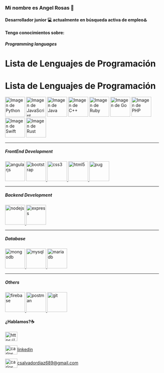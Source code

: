 ### Mi nombre es Angel Rosas 👋
#### Desarrollador junior 💻 actualmente en **búsqueda activa** de empleo♨️

#### Tengo conocimientos sobre:
##### Programming languages


# Lista de Lenguajes de Programación

# Lista de Lenguajes de Programación

<img src="ruta/imagen_python.png" alt="Imagen de Python" width="65" height="65"> <img src="ruta/imagen_javascript.png" alt="Imagen de JavaScript" width="65" height="65"> <img src="ruta/imagen_java.png" alt="Imagen de Java" width="65" height="65"> <img src="ruta/imagen_cplusplus.png" alt="Imagen de C++" width="65" height="65"> <img src="ruta/imagen_ruby.png" alt="Imagen de Ruby" width="65" height="65"> <img src="ruta/imagen_go.png" alt="Imagen de Go" width="65" height="65"> <img src="ruta/imagen_php.png" alt="Imagen de PHP" width="65" height="65"> <img src="ruta/imagen_swift.png" alt="Imagen de Swift" width="65" height="65"> <img src="ruta/imagen_rust.png" alt="Imagen de Rust" width="65" height="65">


____


##### FrontEnd Development


<p align="left>
<a href="https://angular.io" target="_blank"> <img src="https://devicons.github.io/devicon/devicon.git/icons/angularjs/angularjs-original.svg" alt="angularjs" width="65" height="65"/> </a> <a href="https://getbootstrap.com" target="_blank"> <img src="https://devicons.github.io/devicon/devicon.git/icons/bootstrap/bootstrap-plain.svg" alt="bootstrap" width="65" height="65"/> </a> <a href="https://www.w3schools.com/css/" target="_blank"> <img src="https://devicons.github.io/devicon/devicon.git/icons/css3/css3-original-wordmark.svg" alt="css3" width="65" height="65"/> </a> <a href="https://www.w3.org/html/" target="_blank"> <img src="https://devicons.github.io/devicon/devicon.git/icons/html5/html5-original-wordmark.svg" alt="html5" width="65" height="65"/> </a> <a href="https://pugjs.org" target="_blank"> <img src="https://cdn.worldvectorlogo.com/logos/pug.svg" alt="pug" width="65" height="65"/> </a>
</p>


____


##### Backend Development
<p align="left"> <a href="https://nodejs.org" target="_blank"> <img src="https://devicons.github.io/devicon/devicon.git/icons/nodejs/nodejs-original-wordmark.svg" alt="nodejs" width="65" height="65"/> </a> <a href="https://expressjs.com" target="_blank"> <img src="https://devicons.github.io/devicon/devicon.git/icons/express/express-original-wordmark.svg" alt="express" width="65" height="65"/> </a>
</p>


_____


##### Database
<p align="left"> 
<a href="https://www.mongodb.com/" target="_blank"> <img src="https://devicons.github.io/devicon/devicon.git/icons/mongodb/mongodb-original-wordmark.svg" alt="mongodb" width="65" height="65"/> </a>
<a href="https://www.mysql.com/" target="_blank"> <img src="https://devicons.github.io/devicon/devicon.git/icons/mysql/mysql-original-wordmark.svg" alt="mysql" width="65" height="65"/> </a> 
<a href="https://mariadb.org/" target="_blank"> <img src="https://www.vectorlogo.zone/logos/mariadb/mariadb-icon.svg" alt="mariadb" width="65" height="65"/> </a>
 </p>


_____


 ##### Others
 <p align="left"> 
 <a href="https://firebase.google.com/" target="_blank"> <img src="https://www.vectorlogo.zone/logos/firebase/firebase-icon.svg" alt="firebase" width="65" height="65"/> </a>
<a href="https://postman.com" target="_blank"> <img src="https://www.vectorlogo.zone/logos/getpostman/getpostman-icon.svg" alt="postman" width="65" height="65"/> </a>
<a href="https://git-scm.com/" target="_blank"> <img src="https://www.vectorlogo.zone/logos/git-scm/git-scm-icon.svg" alt="git" width="65" height="65"/>  </a>
  </p>

#### ¿Hablamos?☕️


<p align="left">
<a href="https://codepen.io/https://codepen.io/carlossalvadordiaz" target="blank"><img align="center" src="https://cdn.jsdelivr.net/npm/simple-icons@3.0.1/icons/codepen.svg" alt="https://codepen.io/carlossalvadordiaz" height="30" width="40" /></a>


<a href="https://linkedin.com/in/carlos-salvador-513a7b122/" target="blank"><img align="center" src="https://cdn.jsdelivr.net/npm/simple-icons@3.0.1/icons/linkedin.svg" alt="carlos salvador díaz" height="30" width="40" />linkedin</a>


<a href="mailto:csalvadordiaz689@gmail.com " target="blank"><img align="center" src="https://cdn.jsdelivr.net/npm/simple-icons@3.0.1/icons/gmail.svg" alt="carlos salvador díaz" height="30" width="40" />csalvadordiaz689@gmail.com</a>
